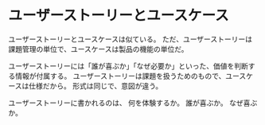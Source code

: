# ユーザーストーリーとユースケース

ユーザーストーリーとユースケースは似ている。
ただ、ユーザーストーリーは課題管理の単位で、ユースケースは製品の機能の単位だ。

ユーザーストーリーには「誰が喜ぶか」「なぜ必要か」といった、価値を判断する情報が付属する。
ユーザーストーリーは課題を扱うためのもので、ユースケースは仕様だから。
形式は同じで、意図が違う。

ユーザーストーリーに書かれるのは、
何を体験するか。
誰が喜ぶか。
なぜ喜ぶか。

